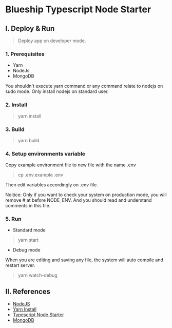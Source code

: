 # Blueship Typescript Node Starter

## I. Deploy & Run

> Deploy app on developer mode.

### 1. Prerequisites

- Yarn
- NodeJs
- MongoDB

You shouldn't execute yarn command or any command relate to nodejs on sudo mode. Only install nodejs on standard user.

### 2. Install

> yarn install

### 3. Build

> yarn build

### 4. Setup environments variable

Copy example environment file to new file with the name .env

> cp .env.example .env

Then edit variables accordingly on .env file.

Noitice: Only if you want to check your system on production mode, you will remove # at before NODE_ENV. And you should read and understand comments in this file.

### 5. Run

- Standard mode

> yarn start

- Debug mode

When you are editing and saving any file, the system will auto compile and restart server.

> yarn watch-debug

## II. References

- [NodeJS](https://nodejs.org/en/)
- [Yarn Install](https://yarnpkg.com/lang/en/docs/install)
- [Typescript Node Starter](https://github.com/Microsoft/TypeScript-Node-Starter)
- [MongoDB](https://www.mongodb.com/)
